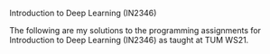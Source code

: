 Introduction to Deep Learning (IN2346)


The following are my solutions to the programming assignments for Introduction to Deep Learning (IN2346) as taught at TUM WS21.


